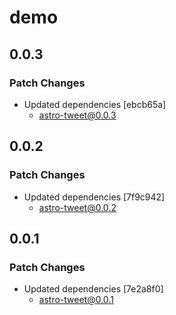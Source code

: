 # demo

## 0.0.3

### Patch Changes

- Updated dependencies [ebcb65a]
  - astro-tweet@0.0.3

## 0.0.2

### Patch Changes

- Updated dependencies [7f9c942]
  - astro-tweet@0.0.2

## 0.0.1

### Patch Changes

- Updated dependencies [7e2a8f0]
  - astro-tweet@0.0.1
